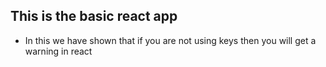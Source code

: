 ## This is the basic react app

- In this we have shown that if you are not using keys then you will get a warning in react